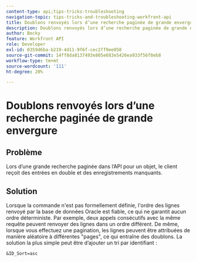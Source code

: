 ```yaml
---
content-type: api;tips-tricks-troubleshooting
navigation-topic: tips-tricks-and-troubleshooting-workfront-api
title: Doublons renvoyés lors d’une recherche paginée de grande envergure
description: Doublons renvoyés lors d’une recherche paginée de grande envergure
author: Becky
feature: Workfront API
role: Developer
exl-id: 0359d6ba-b219-4d11-9f6f-cec2ff9ee058
source-git-commit: 14ff8da8137493e805e683e5426ea933f56f8eb8
workflow-type: tm+mt
source-wordcount: '111'
ht-degree: 20%

---
```



# Doublons renvoyés lors d’une recherche paginée de grande envergure

## Problème

Lors d’une grande recherche paginée dans l’API pour un objet, le client reçoit des entrées en double et des enregistrements manquants.

## Solution

Lorsque la commande n&#39;est pas formellement définie, l&#39;ordre des lignes renvoyé par la base de données Oracle est fiable, ce qui ne garantit aucun ordre déterministe. Par exemple, deux appels consécutifs avec la même requête peuvent renvoyer des lignes dans un ordre différent. De même, lorsque vous effectuez une pagination, les lignes peuvent être attribuées de manière aléatoire à différentes &quot;pages&quot;, ce qui entraîne des doublons. La solution la plus simple peut être d’ajouter un tri par identifiant :

```
&ID_Sort=asc
```

